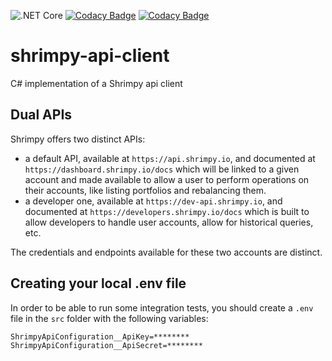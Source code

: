 ![.NET Core](https://github.com/trakx/shrimpy-api-client/workflows/.NET%20Core/badge.svg)
[![Codacy Badge](https://app.codacy.com/project/badge/Grade/435670815af049dc879feaa3cfd7cc81)](https://www.codacy.com/gh/trakx/shrimpy-api-client/dashboard?utm_source=github.com&amp;utm_medium=referral&amp;utm_content=trakx/shrimpy-api-client&amp;utm_campaign=Badge_Grade) 
[![Codacy Badge](https://app.codacy.com/project/badge/Coverage/435670815af049dc879feaa3cfd7cc81)](https://www.codacy.com/gh/trakx/shrimpy-api-client/dashboard?utm_source=github.com&utm_medium=referral&utm_content=trakx/shrimpy-api-client&utm_campaign=Badge_Coverage)

# shrimpy-api-client
C# implementation of a Shrimpy api client

## Dual APIs
Shrimpy offers two distinct APIs:
- a default API, available at `https://api.shrimpy.io`, and documented at `https://dashboard.shrimpy.io/docs` which will be linked to a given account and made available to allow a user to perform operations on their accounts, like listing portfolios and rebalancing them.
- a developer one, available at `https://dev-api.shrimpy.io`, and documented at `https://developers.shrimpy.io/docs` which is built to allow developers to handle user accounts, allow for historical queries, etc.

The credentials and endpoints available for these two accounts are distinct.

## Creating your local .env file
In order to be able to run some integration tests, you should create a `.env` file in the `src` folder with the following variables:
```secretsEnvVariables
ShrimpyApiConfiguration__ApiKey=********
ShrimpyApiConfiguration__ApiSecret=********
```
